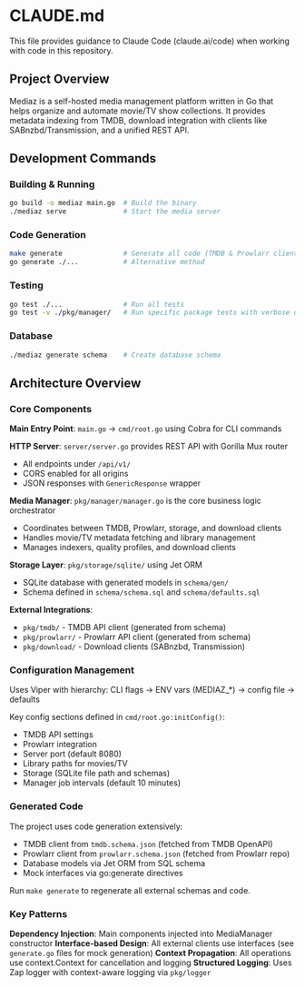 # CLAUDE.md

This file provides guidance to Claude Code (claude.ai/code) when working with code in this repository.

## Project Overview

Mediaz is a self-hosted media management platform written in Go that helps organize and automate movie/TV show collections. It provides metadata indexing from TMDB, download integration with clients like SABnzbd/Transmission, and a unified REST API.

## Development Commands

### Building & Running
```bash
go build -o mediaz main.go  # Build the binary
./mediaz serve              # Start the media server
```

### Code Generation
```bash
make generate               # Generate all code (TMDB & Prowlarr clients)
go generate ./...           # Alternative method
```

### Testing
```bash
go test ./...               # Run all tests
go test -v ./pkg/manager/   # Run specific package tests with verbose output
```

### Database
```bash
./mediaz generate schema    # Create database schema
```

## Architecture Overview

### Core Components

**Main Entry Point**: `main.go` → `cmd/root.go` using Cobra for CLI commands

**HTTP Server**: `server/server.go` provides REST API with Gorilla Mux router
- All endpoints under `/api/v1/`
- CORS enabled for all origins
- JSON responses with `GenericResponse` wrapper

**Media Manager**: `pkg/manager/manager.go` is the core business logic orchestrator
- Coordinates between TMDB, Prowlarr, storage, and download clients
- Handles movie/TV metadata fetching and library management
- Manages indexers, quality profiles, and download clients

**Storage Layer**: `pkg/storage/sqlite/` using Jet ORM
- SQLite database with generated models in `schema/gen/`
- Schema defined in `schema/schema.sql` and `schema/defaults.sql`

**External Integrations**:
- `pkg/tmdb/` - TMDB API client (generated from schema)
- `pkg/prowlarr/` - Prowlarr API client (generated from schema) 
- `pkg/download/` - Download clients (SABnzbd, Transmission)

### Configuration Management

Uses Viper with hierarchy: CLI flags → ENV vars (MEDIAZ_*) → config file → defaults

Key config sections defined in `cmd/root.go:initConfig()`:
- TMDB API settings
- Prowlarr integration
- Server port (default 8080)
- Library paths for movies/TV
- Storage (SQLite file path and schemas)
- Manager job intervals (default 10 minutes)

### Generated Code

The project uses code generation extensively:
- TMDB client from `tmdb.schema.json` (fetched from TMDB OpenAPI)
- Prowlarr client from `prowlarr.schema.json` (fetched from Prowlarr repo)
- Database models via Jet ORM from SQL schema
- Mock interfaces via go:generate directives

Run `make generate` to regenerate all external schemas and code.

### Key Patterns

**Dependency Injection**: Main components injected into MediaManager constructor
**Interface-based Design**: All external clients use interfaces (see `generate.go` files for mock generation)
**Context Propagation**: All operations use context.Context for cancellation and logging
**Structured Logging**: Uses Zap logger with context-aware logging via `pkg/logger`